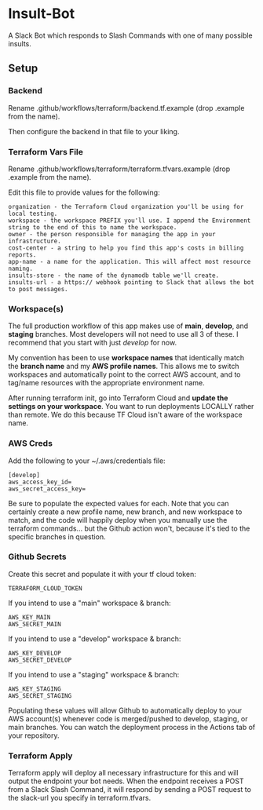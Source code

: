 # Insult-Bot
A Slack Bot which responds to Slash Commands with one of many possible insults. 

## Setup

### Backend

Rename .github/workflows/terraform/backend.tf.example (drop .example from the name). 

Then configure the backend in that file to your liking. 

### Terraform Vars File

Rename .github/workflows/terraform/terraform.tfvars.example (drop .example from the name). 

Edit this file to provide values for the following: 

    organization - the Terraform Cloud organization you'll be using for local testing. 
    workspace - the workspace PREFIX you'll use. I append the Environment string to the end of this to name the workspace.
    owner - the person responsible for managing the app in your infrastructure. 
    cost-center - a string to help you find this app's costs in billing reports. 
    app-name - a name for the application. This will affect most resource naming. 
    insults-store - the name of the dynamodb table we'll create. 
    insults-url - a https:// webhook pointing to Slack that allows the bot to post messages. 

### Workspace(s)

The full production workflow of this app makes use of **main**, **develop**,
and **staging** branches. Most developers will not need to use all 3 of these.
I recommend that you start with just *develop* for now. 

My convention has been to use **workspace names** that identically match the
**branch name** and my **AWS profile names**. This allows me to switch workspaces and
automatically point to the correct AWS account, and to tag/name resources with
the appropriate environment name. 

After running terraform init, go into Terraform Cloud and **update the settings
on your workspace**. You want to run deployments LOCALLY rather than remote. We
do this because TF Cloud isn't aware of the workspace name. 

### AWS Creds

Add the following to your ~/.aws/credentials file:

    [develop]
    aws_access_key_id=
    aws_secret_access_key=

Be sure to populate the expected values for each. Note that you can certainly
create a new profile name, new branch, and new workspace to match, and the
code will happily deploy when you manually use the terraform commands... but 
the Github action won't, because it's tied to the specific branches in question. 

### Github Secrets

Create this secret and populate it with your tf cloud token:

    TERRAFORM_CLOUD_TOKEN

If you intend to use a "main" workspace & branch: 

    AWS_KEY_MAIN
    AWS_SECRET_MAIN

If you intend to use a "develop" workspace & branch:

    AWS_KEY_DEVELOP
    AWS_SECRET_DEVELOP

If you intend to use a "staging" workspace & branch:

    AWS_KEY_STAGING
    AWS_SECRET_STAGING

Populating these values will allow Github to automatically deploy to your AWS account(s)
whenever code is merged/pushed to develop, staging, or main branches. You can watch
the deployment process in the Actions tab of your repository. 

### Terraform Apply

Terraform apply will deploy all necessary infrastructure for this and will output the endpoint your bot needs. When the endpoint receives a POST from a Slack Slash Command, it will respond by sending a POST request to the slack-url you specify in terraform.tfvars. 
